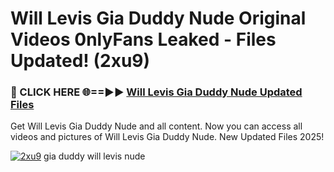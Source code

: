 # Will Levis Gia Duddy Nude Original Videos 0nlyFans Leaked - Files Updated! (2xu9)

<h3>🔴 CLICK HERE 🌐==►► <a href="https://tinyurl.com/yrmya6cz" rel="nofollow">Will Levis Gia Duddy Nude Updated Files</a></h3>

Get Will Levis Gia Duddy Nude and all content. Now you can access all videos and pictures of Will Levis Gia Duddy Nude. New Updated Files 2025!

[![2xu9](https://i.imgur.com/FMdXYCs.gif)](https://tinyurl.com/yrmya6cz)
gia duddy will levis nude